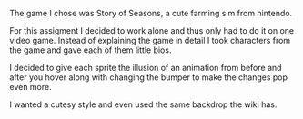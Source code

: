 The game I chose was Story of Seasons, a cute farming sim from nintendo.

For this assigment I decided to work alone and thus only had to do it on one video game. Instead of explaining the game in detail I took characters from the game and gave each of them little bios. 

I decided to give each sprite the illusion of an animation from before and after you hover along with changing the bumper to make the changes pop even more. 

I wanted a cutesy style and even used the same backdrop the wiki has. 
